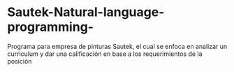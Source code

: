 # Sautek-Natural-language-programming-
Programa para empresa de pinturas Sautek, el cual se enfoca en analizar un curriculum y dar una calificación en base a los requerimientos de la posición
